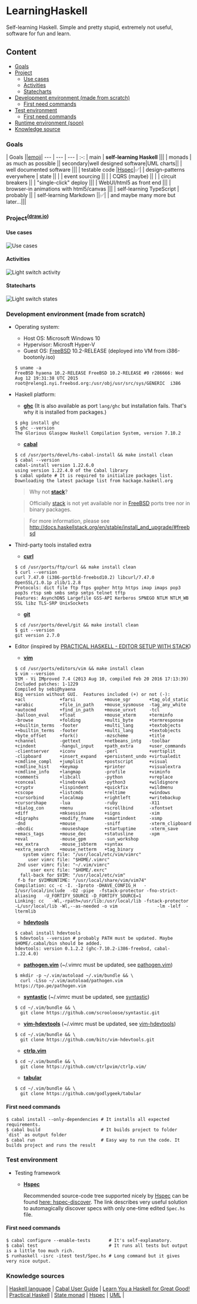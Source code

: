 # LearningHaskell
Self-learning Haskell.
Simple and pretty stupid, extremely not useful, software for fun and learn.

## Content

* [Goals](#goals)
* [Project](#uml)
  * [Use cases](#uml-use_cases)
  * [Activities](#uml-activities)
  * [Statecharts](#uml-statecharts)
* [Development environment (made from scratch)](#dev-env)
  * [First need commands](#dev-cmds)
* [Test environment](#test-env)
  * [First need commands](#test-cmds)
* [Runtime environment (soon)](#run-env)
* [Knowledge source](#knowledge)

### <a id=goals></a> Goals

 | Goals ||[emoji]|
--- | --- | --- | :-: |
main | **self-learning Haskell** |||
 | monads | as much as possible ||
secondary|well designed software|UML charts||
 | well documented software |||
 | testable code |[Hspec]|:white_check_mark:|
 | design-patterns everywhere | state ||
 |  | event sourcing ||
 |  | CQRS (maybe) ||
 |  | circuit breakers ||
 | "single-click" deploy |||
 | WebUI/html5 as front end |||
 | browser-in animations with html5/canvas |||
 | self-learning TypeScript | probably ||
 | self-learning Markdown ||:white_check_mark:|
 | and maybe many more but later...|||

### Project<sup>([draw.io])</sup><a id=uml></a>

#### Use cases<a id=uml-use_cases></a>

![Use cases][uml-use_cases]

#### Activities<a id=uml-activities></a>

![Light switch activity][uml-activity-lswitch]

#### Statecharts<a id=uml-statecharts></a>

![Light switch states][uml-statechart-lswitch]

### Development environment (made from scratch) <a id=dev-env ></a>

* Operating system:
  - Host OS: Microsoft Windows 10
  - Hypervisor: Microsft Hyper-V
  - Guest OS: [FreeBSD] 10.2-RELEASE (deployed into VM from i386-bootonly.iso)
  ```shell
  $ uname -a
  FreeBSD hyaena 10.2-RELEASE FreeBSD 10.2-RELEASE #0 r286666: Wed Aug 12 19:31:38 UTC 2015     root@releng1.nyi.freebsd.org:/usr/obj/usr/src/sys/GENERIC  i386
  ```
* Haskell platform:
  - **[ghc]** (It is also available as port `lang/ghc` but installation fails. That's why it is installed from packages.)
  ```shell
  $ pkg install ghc
  $ ghc --version
  The Glorious Glasgow Haskell Compilation System, version 7.10.2
  ```
  - **[cabal]** 
  ```shell
  $ cd /usr/ports/devel/hs-cabal-install && make install clean
  $ cabal --version
  cabal-install version 1.22.6.0
  using version 1.22.4.0 of the Cabal library 
  $ cabal update # It is required to initialize packages list.
  Downloading the latest package list from hackage.haskell.org
  ```
  > Why not **[stack]**?

  > Officially [stack] is not yet available nor in [FreeBSD] ports tree nor in binary packages.

  > For more information, please see http://docs.haskellstack.org/en/stable/install_and_upgrade/#freebsd
* Third-party tools installed extra
  - **[curl]**
  ```shell
  $ cd /usr/ports/ftp/curl && make install clean
  $ curl --version
  curl 7.47.0 (i386-portbld-freebsd10.2) libcurl/7.47.0 OpenSSL/1.0.1p zlib/1.2.8
  Protocols: dict file ftp ftps gopher http https imap imaps pop3 pop3s rtsp smb smbs smtp smtps telnet tftp 
  Features: AsynchDNS Largefile GSS-API Kerberos SPNEGO NTLM NTLM_WB SSL libz TLS-SRP UnixSockets 
  ```
  - **[git]**
  ```shell
  $ cd /usr/ports/devel/git && make install clean
  $ git --version
  git version 2.7.0
  ```
* Editor (inspired by [PRACTICAL HASKELL - EDITOR SETUP WITH STACK](http://seanhess.github.io/2015/08/05/practical-haskell-editors.html))
  - **[vim]**
  ```shell
  $ cd /usr/ports/editors/vim && make install clean
  $ vim --version
  VIM - Vi IMproved 7.4 (2013 Aug 10, compiled Feb 20 2016 17:13:39)
  Included patches: 1-1229
  Compiled by sebi@hyaena
  Big version without GUI.  Features included (+) or not (-):
  +acl             +farsi           +mouse_sgr       +tag_old_static
  +arabic          +file_in_path    +mouse_sysmouse  -tag_any_white
  +autocmd         +find_in_path    +mouse_urxvt     -tcl
  -balloon_eval    +float           +mouse_xterm     +terminfo
  -browse          +folding         +multi_byte      +termresponse
  ++builtin_terms  -footer          +multi_lang      +textobjects
  ++builtin_terms  -footer          +multi_lang      +textobjects
  +byte_offset     +fork()          -mzscheme        +title
  +channel         -gettext         +netbeans_intg   -toolbar
  +cindent         -hangul_input    +path_extra      +user_commands
  -clientserver    +iconv           -perl            +vertsplit
  -clipboard       +insert_expand   +persistent_undo +virtualedit
  +cmdline_compl   +jumplist        +postscript      +visual
  +cmdline_hist    +keymap          +printer         +visualextra
  +cmdline_info    +langmap         -profile         +viminfo
  +comments        +libcall         -python          +vreplace
  +conceal         +linebreak       -python3         +wildignore
  +cryptv          +lispindent      +quickfix        +wildmenu
  +cscope          +listcmds        +reltime         +windows
  +cursorbind      +localmap        +rightleft       +writebackup
  +cursorshape     -lua             -ruby            -X11
  +dialog_con      +menu            +scrollbind      -xfontset
  +diff            +mksession       +signs           -xim
  +digraphs        +modify_fname    +smartindent     -xsmp
  -dnd             +mouse           -sniff           -xterm_clipboard
  -ebcdic          -mouseshape      +startuptime     -xterm_save
  +emacs_tags      +mouse_dec       +statusline      -xpm
  +eval            -mouse_gpm       -sun_workshop    
  +ex_extra        -mouse_jsbterm   +syntax          
  +extra_search    +mouse_netterm   +tag_binary      
     system vimrc file: "/usr/local/etc/vim/vimrc"
       user vimrc file: "$HOME/.vimrc"
   2nd user vimrc file: "~/.vim/vimrc"
        user exrc file: "$HOME/.exrc"
    fall-back for $VIM: "/usr/local/etc/vim"
   f-b for $VIMRUNTIME: "/usr/local/share/vim/vim74"
  Compilation: cc -c -I. -Iproto -DHAVE_CONFIG_H   -I/usr/local/include  -O2 -pipe  -fstack-protector -fno-strict-aliasing   -U_FORTIFY_SOURCE -D_FORTIFY_SOURCE=1      
  Linking: cc   -Wl,-rpath=/usr/lib:/usr/local/lib -fstack-protector -L/usr/local/lib -Wl,--as-needed -o vim               -lm -lelf  -ltermlib                     
  ```
    - **[hdevtools]**

    ```shell
    $ cabal install hdevtools
    $ hdevtools --version # probably PATH must be updated. Maybe $HOME/.cabal/bin should be added.
    hdevtools: version 0.1.2.2 (ghc-7.10.2-i386-freebsd, cabal-1.22.4.0)
    ```
    - **[pathogen.vim]** (~/.vimrc must be updated, see [pathogen.vim])

    ```shell
    $ mkdir -p ~/.vim/autoload ~/.vim/bundle && \
      curl -LSso ~/.vim/autoload/pathogen.vim https://tpo.pe/pathogen.vim
    ```
    - **[syntastic]** (~/.vimrc must be updated, see [syntastic])

    ```shell
    $ cd ~/.vim/bundle && \
      git clone https://github.com/scrooloose/syntastic.git
    ```
    - **[vim-hdevtools]** (~/.vimrc must be updated, see [vim-hdevtools])

    ```shell
    $ cd ~/.vim/bundle && \
      git clone https://github.com/bitc/vim-hdevtools.git
    ```
    - **[ctrlp.vim]**

    ```shell
    $ cd ~/.vim/bundle && \
      git clone https://github.com/ctrlpvim/ctrlp.vim/
    ```

    - **[tabular]**

    ```shell
    $ cd ~/.vim/bundle && \
      git clone https://github.com/godlygeek/tabular
    ```

#### <a id=dev-cmds />First need commands

```shell
$ cabal install --only-dependencies # It installs all expected requirements.
$ cabal build                       # It builds project to folder `dist` as output folder
$ cabal run                         # Easy way to run the code. It builds project and runs the result
```

### Test environment <a id=test-env></a>

* Testing framework
  * **[Hspec]** 

    Recommended source-code tree supported nicely by [Hspec] can be found [here: hspec-discover](http://hspec.github.io/hspec-discover.html). The link describes very useful solution to automagically discover specs with only one-time edited `Spec.hs` file.

#### <a id=test-cmds />First need commands

```shell
$ cabal configure --enable-tests       # It's self-explanatory.
$ cabal test                           # It runs all tests but output is a little too much rich.
$ runhaskell -isrc -itest test/Spec.hs # Long command but it gives very nice output.
```

### <a id=knowledge></a> Knowledge sources

| [Haskell language](https://www.haskell.org)
| [Cabal User Guide](https://www.haskell.org/cabal/users-guide/)
| [Learn You a Haskell for Great Good!](http://learnyouahaskell.com/chapters)
| [Practical Haskell](http://seanhess.github.io/2015/08/04/practical-haskell-getting-started.html)
| [State monad](https://wiki.haskell.org/State_Monad)
| [Hspec](http://hspec.github.io)
| [UML](https://sourcemaking.com/uml)
|

[cabal]: https://www.haskell.org/cabal/
[ctrlp.vim]: https://github.com/kien/ctrlp.vim
[curl]: https://curl.haxx.se
[FreeBSD]: https://www.freebsd.org
[ghc]: https://www.haskell.org/ghc/
[git]: http://git-scm.com
[hdevtools]: https://github.com/bitc/hdevtools
[Hspec]: http://hspec.github.io
[pathogen.vim]: http://github.com/tpope/vim-pathogen/
[stack]: http://www.haskellstack.org/
[syntastic]: http://github.com/scrooloose/syntastic/
[tabular]: https://github.com/godlygeek/tabular
[vim]: http://www.vim.org/
[vim-hdevtools]: http://github.com/bitc/vim-hdevtools/

[uml-use_cases]: https://iesmkg.bn1302.livefilestore.com/y3m6gvj-uMl0AfZnvu22om8GPbcb2Tz9JjI6KHRg_aEOLIQLg_5yxQ3hlg4ercdUzZYm1lsSs1MflGP6e0D-jthhA177tA4tgAdtql8J5GiNYdkUN_LsC19o1Q9xNW6RhD00oHfs6wylNvQNKpKndAw1w?width=450&height=283&cropmode=none
[uml-activity-lswitch]: https://ies7na.bn1302.livefilestore.com/y3m96kLeEycPR92qOoc-4J_bzB3cFZV1dktJKM9JjrSHYv-vrpl1_sdTuXTzOlHdKlM4zjsDsKhC5yHIa0Na4GTWOH2EEJFkA5OP5_WOpIlSZQ7kYUUIEU6DHqTQipxNaxpJiQ0eMOTmYJBYn1IQG_91A?width=443&height=333&cropmode=none
[uml-statechart-lswitch]: https://ievd7w.bn1302.livefilestore.com/y3mKE5WJGoeOEW0cGXVNFCGw4R242ZTJK5JIiKRKbrim5qpyA4onOCHCMEXIbYPKKDFoANAB1qvd928t1P3XG2FUzevy7CHPFoDnPxRCXKtFh0vKgtGDFR8WCvJNN69y8xlqTLNeRfgvXfjmB7KBL7-zA?width=366&height=199&cropmode=none

[draw.io]: http://www.draw.io/ "Drawings are made on-line with draw.io."
[emoji]: http://www.emoji-cheat-sheet.com "Emoji (emoticons/pictograph) supported by Github."
